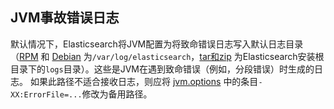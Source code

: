 ## JVM事故错误日志

默认情况下，Elasticsearch将JVM配置为将致命错误日志写入默认日志目录（[RPM](../../02-Set-up-Elasticsearch/Installing-Elasticsearch/Install-Elasticsearch-with-RPM.md) 和 [Debian](../../02-Set-up-Elasticsearch/Installing-Elasticsearch/Install-Elasticsearch-with-Debian-Package.md) 为`/var/log/elasticsearch`，[tar和zip](../../02-Set-up-Elasticsearch/Installing-Elasticsearch/Install-Elasticsearch-with-.zip-or-.tar.gz.md) 为Elasticsearch安装根目录下的`logs`目录）。这些是JVM在遇到致命错误（例如，分段错误）时生成的日志。 如果此路径不适合接收日志，则应将 [jvm.options](../../02-Set-up-Elasticsearch/Configuring-Elasticsearch/Setting-JVM-options.md) 中的条目`-XX:ErrorFile=...`修改为备用路径。

